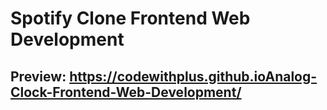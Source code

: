# Spotify Clone Frontend Web Development

## Preview: https://codewithplus.github.ioAnalog-Clock-Frontend-Web-Development/
